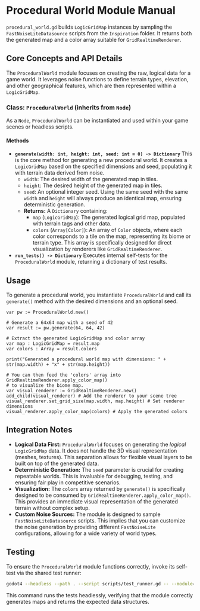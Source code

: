 # Procedural World Module Manual

`procedural_world.gd` builds `LogicGridMap` instances by sampling the
`FastNoiseLiteDatasource` scripts from the `Inspiration` folder.  It returns
both the generated map and a color array suitable for `GridRealtimeRenderer`.

## Core Concepts and API Details

The `ProceduralWorld` module focuses on creating the raw, logical data for a game world. It leverages noise functions to define terrain types, elevation, and other geographical features, which are then represented within a `LogicGridMap`.

### Class: `ProceduralWorld` (inherits from `Node`)

As a `Node`, `ProceduralWorld` can be instantiated and used within your game scenes or headless scripts.

#### Methods

*   **`generate(width: int, height: int, seed: int = 0) -> Dictionary`**
    This is the core method for generating a new procedural world. It creates a `LogicGridMap` based on the specified dimensions and seed, populating it with terrain data derived from noise.
    *   `width`: The desired width of the generated map in tiles.
    *   `height`: The desired height of the generated map in tiles.
    *   `seed`: An optional integer seed. Using the same seed with the same `width` and `height` will always produce an identical map, ensuring deterministic generation.
    *   **Returns:** A `Dictionary` containing:
        *   `map` (`LogicGridMap`): The generated logical grid map, populated with terrain tags and other data.
        *   `colors` (`Array[Color]`): An array of `Color` objects, where each color corresponds to a tile on the map, representing its biome or terrain type. This array is specifically designed for direct visualization by renderers like `GridRealtimeRenderer`.
*   **`run_tests() -> Dictionary`**
    Executes internal self-tests for the `ProceduralWorld` module, returning a dictionary of test results.

## Usage

To generate a procedural world, you instantiate `ProceduralWorld` and call its `generate()` method with the desired dimensions and an optional seed.

```gdscript
var pw := ProceduralWorld.new()

# Generate a 64x64 map with a seed of 42
var result := pw.generate(64, 64, 42)

# Extract the generated LogicGridMap and color array
var map : LogicGridMap = result.map
var colors : Array = result.colors

print("Generated a procedural world map with dimensions: " + str(map.width) + "x" + str(map.height))

# You can then feed the 'colors' array into GridRealtimeRenderer.apply_color_map()
# to visualize the biome map.
var visual_renderer := GridRealtimeRenderer.new()
add_child(visual_renderer) # Add the renderer to your scene tree
visual_renderer.set_grid_size(map.width, map.height) # Set renderer dimensions
visual_renderer.apply_color_map(colors) # Apply the generated colors
```

## Integration Notes

-   **Logical Data First:** `ProceduralWorld` focuses on generating the *logical* `LogicGridMap` data. It does not handle the 3D visual representation (meshes, textures). This separation allows for flexible visual layers to be built on top of the generated data.
-   **Deterministic Generation:** The `seed` parameter is crucial for creating repeatable worlds. This is invaluable for debugging, testing, and ensuring fair play in competitive scenarios.
-   **Visualization:** The `colors` array returned by `generate()` is specifically designed to be consumed by `GridRealtimeRenderer.apply_color_map()`. This provides an immediate visual representation of the generated terrain without complex setup.
-   **Custom Noise Sources:** The module is designed to sample `FastNoiseLiteDatasource` scripts. This implies that you can customize the noise generation by providing different `FastNoiseLite` configurations, allowing for a wide variety of world types.

## Testing

To ensure the `ProceduralWorld` module functions correctly, invoke its self-test via the shared test runner:

```bash
godot4 --headless --path . --script scripts/test_runner.gd -- --module=procedural_world
```

This command runs the tests headlessly, verifying that the module correctly generates maps and returns the expected data structures.